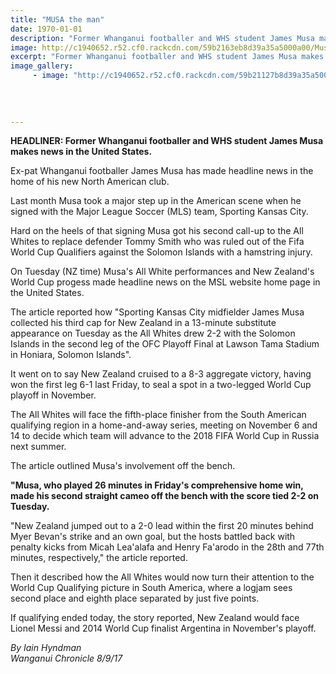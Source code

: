 ```yaml
---
title: "MUSA the man"
date: 1970-01-01
description: "Former Whanganui footballer and WHS student James Musa makes news in the United States..."
image: http://c1940652.r52.cf0.rackcdn.com/59b2163eb8d39a35a5000a00/Musas-head-only-chron-7-sep.jpg
excerpt: "Former Whanganui footballer and WHS student James Musa makes news in the United States."
image_gallery:
     - image: "http://c1940652.r52.cf0.rackcdn.com/59b21127b8d39a35a50009f8/MUSA-the-man-8-Sept-chron.jpg"
    
    
    
    
---
```


<p class="element element-paragraph"><strong>HEADLINER: Former Whanganui footballer and WHS student James Musa makes news in the United States.</strong></p>
<p class="element element-paragraph">Ex-pat Whanganui footballer James Musa has made headline news in the home of his new North American club.</p>
<p class="element element-paragraph">Last month Musa took a major step up in the American scene when he signed with the Major League Soccer (MLS) team, Sporting Kansas City.</p>
<p class="element element-paragraph">Hard on the heels of that signing Musa got his second call-up to the All Whites to replace defender Tommy Smith who was ruled out of the Fifa World Cup Qualifiers against the Solomon Islands with a hamstring injury.</p>
<p class="element element-paragraph">On Tuesday (NZ time) Musa's All White performances and New Zealand's World Cup progess made headline news on the MSL website home page in the United States.</p>
<p class="element element-paragraph">The article reported how "Sporting Kansas City midfielder James Musa collected his third cap for New Zealand in a 13-minute substitute appearance on Tuesday as the All Whites drew 2-2 with the Solomon Islands in the second leg of the OFC Playoff Final at Lawson Tama Stadium in Honiara, Solomon Islands".</p>
<p class="element element-paragraph">It went on to say New Zealand cruised to a 8-3 aggregate victory, having won the first leg 6-1 last Friday, to seal a spot in a two-legged World Cup playoff in November.</p>
<p class="element element-paragraph">The All Whites will face the fifth-place finisher from the South American qualifying region in a home-and-away series, meeting on November 6 and 14 to decide which team will advance to the 2018 FIFA World Cup in Russia next summer.</p>
<p class="element element-paragraph">The article outlined Musa's involvement off the bench.</p>
<p class="element element-paragraph"><strong>"Musa, who played 26 minutes in Friday's comprehensive home win, made his second straight cameo off the bench with the score tied 2-2 on Tuesday.</strong></p>
<p class="element element-paragraph">"New Zealand jumped out to a 2-0 lead within the first 20 minutes behind Myer Bevan's strike and an own goal, but the hosts battled back with penalty kicks from Micah Lea'alafa and Henry Fa'arodo in the 28th and 77th minutes, respectively," the article reported.</p>
<p class="element element-paragraph">Then it described how the All Whites would now turn their attention to the World Cup Qualifying picture in South America, where a logjam sees second place and eighth place separated by just five points.</p>
<p class="element element-paragraph">If qualifying ended today, the story reported, New Zealand would face Lionel Messi and 2014 World Cup finalist Argentina in November's playoff.</p>
<p class="element element-paragraph"><em>By Iain Hyndman</em><br /><em>Wanganui Chronicle 8/9/17</em></p>

